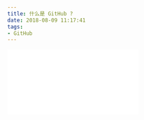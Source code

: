 ```yaml
---
title: 什么是 GitHub ?
date: 2018-08-09 11:17:41
tags: 
- GitHub
---
```


<iframe src="//player.bilibili.com/player.html?aid=22883127&cid=38022047&page=1" scrolling="no" border="0" frameborder="no" framespacing="0" allowfullscreen="true"> </iframe>